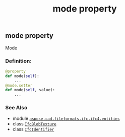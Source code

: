 ﻿---
title: mode property
second_title: Aspose.CAD for Python via .NET API References
description: 
type: docs
weight: 40
url: /aspose.cad.fileformats.ifc.ifc4.entities/ifcblobtexture/mode/
is_root: false
---

## mode property


Mode
### Definition:
```python
@property
def mode(self):
    ...
@mode.setter
def mode(self, value):
    ...
```

### See Also
* module [`aspose.cad.fileformats.ifc.ifc4.entities`](../../)
* class [`IfcBlobTexture`](/cad/python-net/aspose.cad.fileformats.ifc.ifc4.entities/ifcblobtexture)
* class [`IfcIdentifier`](/cad/python-net/aspose.cad.fileformats.ifc.ifc4.types/ifcidentifier)
